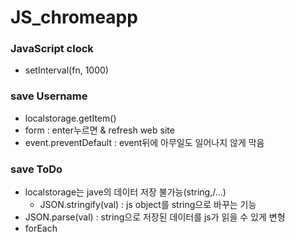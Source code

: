 # JS_chromeapp

### JavaScript clock
- setInterval(fn, 1000)

### save Username
- localstorage.getItem()
- form : enter누르면  & refresh web site
- event.preventDefault : event뒤에 아무일도 일어나지 않게 막음

### save ToDo
- localstorage는 jave의 데이터 저장 불가능(string,/...)
    - JSON.stringify(val) : js object를 string으로 바꾸는 기능
- JSON.parse(val) : string으로 저장된 데이터를 js가 읽을 수 있게 변형
- forEach